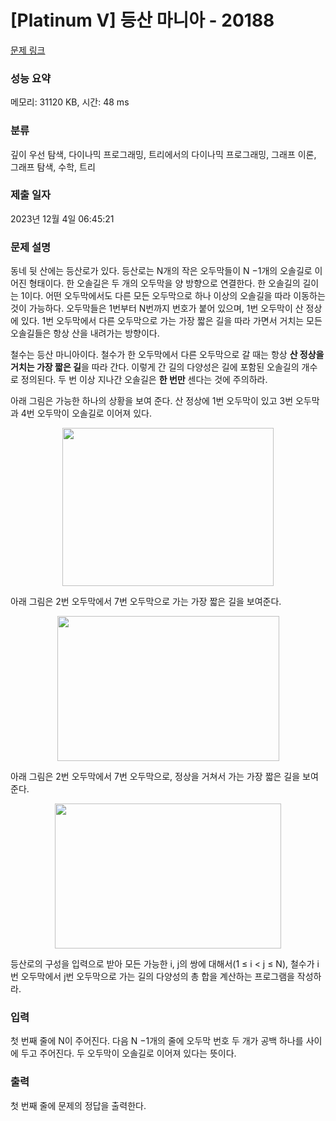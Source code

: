 # [Platinum V] 등산 마니아 - 20188 

[문제 링크](https://www.acmicpc.net/problem/20188) 

### 성능 요약

메모리: 31120 KB, 시간: 48 ms

### 분류

깊이 우선 탐색, 다이나믹 프로그래밍, 트리에서의 다이나믹 프로그래밍, 그래프 이론, 그래프 탐색, 수학, 트리

### 제출 일자

2023년 12월 4일 06:45:21

### 문제 설명

<p>동네 뒷 산에는 등산로가 있다. 등산로는 N개의 작은 오두막들이 N −1개의 오솔길로 이어진 형태이다. 한 오솔길은 두 개의 오두막을 양 방향으로 연결한다. 한 오솔길의 길이는 1이다. 어떤 오두막에서도 다른 모든 오두막으로 하나 이상의 오솔길을 따라 이동하는 것이 가능하다. 오두막들은 1번부터 N번까지 번호가 붙어 있으며, 1번 오두막이 산 정상에 있다. 1번 오두막에서 다른 오두막으로 가는 가장 짧은 길을 따라 가면서 거치는 모든 오솔길들은 항상 산을 내려가는 방향이다.</p>

<p>철수는 등산 마니아이다. 철수가 한 오두막에서 다른 오두막으로 갈 때는 항상 <strong>산 정상을 거치는 가장 짧은 길</strong>을 따라 간다. 이렇게 간 길의 다양성은 길에 포함된 오솔길의 개수로 정의된다. 두 번 이상 지나간 오솔길은 <strong>한 번만</strong> 센다는 것에 주의하라.</p>

<p>아래 그림은 가능한 하나의 상황을 보여 준다. 산 정상에 1번 오두막이 있고 3번 오두막과 4번 오두막이 오솔길로 이어져 있다.</p>

<p style="text-align: center;"><img alt="" src="https://upload.acmicpc.net/12b4c39d-c5cc-47ec-9bed-88696fa063ea/-/preview/" style="width: 338px; height: 253px;"></p>

<p>아래 그림은 2번 오두막에서 7번 오두막으로 가는 가장 짧은 길을 보여준다.</p>

<p style="text-align: center;"><img alt="" src="https://upload.acmicpc.net/eeb25e07-2313-4eeb-8b94-7395d7724d0b/-/preview/" style="width: 355px; height: 232px;"></p>

<p>아래 그림은 2번 오두막에서 7번 오두막으로, 정상을 거쳐서 가는 가장 짧은 길을 보여 준다.</p>

<p style="text-align: center;"><img alt="" src="https://upload.acmicpc.net/28038a0d-0133-4bd3-94c9-c179e917ff1f/-/preview/" style="width: 362px; height: 232px;"></p>

<p>등산로의 구성을 입력으로 받아 모든 가능한 i, j의 쌍에 대해서(1 ≤ i < j ≤ N), 철수가 i번 오두막에서 j번 오두막으로 가는 길의 다양성의 총 합을 계산하는 프로그램을 작성하라.</p>

### 입력 

 <p>첫 번째 줄에 N이 주어진다. 다음 N −1개의 줄에 오두막 번호 두 개가 공백 하나를 사이에 두고 주어진다. 두 오두막이 오솔길로 이어져 있다는 뜻이다.</p>

### 출력 

 <p>첫 번째 줄에 문제의 정답을 출력한다.</p>

